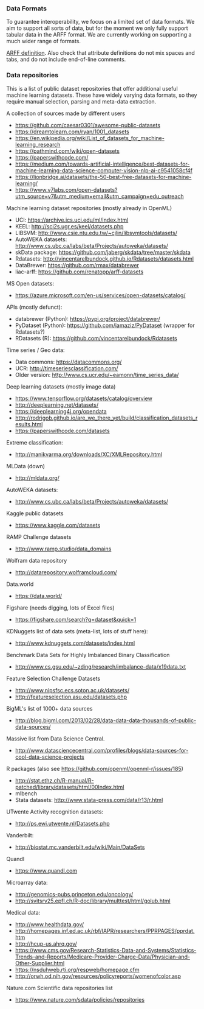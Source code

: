 ### Data Formats

To guarantee interoperability, we focus on a limited set of data formats. We aim to support all sorts of data, but for the moment we only fully support tabular data in the ARFF format. We are currently working on supporting a much wider range of formats.

[ARFF definition](https://www.cs.waikato.ac.nz/ml/weka/arff.html). Also check that attribute definitions do not mix spaces and tabs, and do not include end-of-line comments.

### Data repositories

This is a list of public dataset repositories that offer additional useful machine learning datasets.
These have widely varying data formats, so they require manual selection, parsing and meta-data extraction.

A collection of sources made by different users

- https://github.com/caesar0301/awesome-public-datasets
- https://dreamtolearn.com/ryan/1001_datasets
- https://en.wikipedia.org/wiki/List_of_datasets_for_machine-learning_research
- https://pathmind.com/wiki/open-datasets
- https://paperswithcode.com/
- https://medium.com/towards-artificial-intelligence/best-datasets-for-machine-learning-data-science-computer-vision-nlp-ai-c9541058cf4f
- https://lionbridge.ai/datasets/the-50-best-free-datasets-for-machine-learning/
- https://www.v7labs.com/open-datasets?utm_source=v7&utm_medium=email&utm_campaign=edu_outreach

Machine learning dataset repositories (mostly already in OpenML)

- UCI: https://archive.ics.uci.edu/ml/index.html
- KEEL: http://sci2s.ugr.es/keel/datasets.php
- LIBSVM: http://www.csie.ntu.edu.tw/~cjlin/libsvmtools/datasets/
- AutoWEKA datasets: http://www.cs.ubc.ca/labs/beta/Projects/autoweka/datasets/
- skData package: https://github.com/jaberg/skdata/tree/master/skdata
- Rdatasets: http://vincentarelbundock.github.io/Rdatasets/datasets.html
- DataBrewer: https://github.com/rmax/databrewer
- liac-arff: https://github.com/renatopp/arff-datasets

MS Open datasets:

- https://azure.microsoft.com/en-us/services/open-datasets/catalog/

APIs (mostly defunct):

- databrewer (Python): https://pypi.org/project/databrewer/
- PyDataset (Python): https://github.com/iamaziz/PyDataset (wrapper for Rdatasets?)
- RDatasets (R): https://github.com/vincentarelbundock/Rdatasets

Time series / Geo data:

- Data commons: https://datacommons.org/
- UCR: http://timeseriesclassification.com/
- Older version: http://www.cs.ucr.edu/~eamonn/time_series_data/

Deep learning datasets (mostly image data)

- https://www.tensorflow.org/datasets/catalog/overview
- http://deeplearning.net/datasets/
- https://deeplearning4j.org/opendata
- http://rodrigob.github.io/are_we_there_yet/build/classification_datasets_results.html
- https://paperswithcode.com/datasets

Extreme classification:

- http://manikvarma.org/downloads/XC/XMLRepository.html

MLData (down)

- http://mldata.org/

AutoWEKA datasets:

- http://www.cs.ubc.ca/labs/beta/Projects/autoweka/datasets/

Kaggle public datasets

- https://www.kaggle.com/datasets

RAMP Challenge datasets

- http://www.ramp.studio/data_domains

Wolfram data repository

- http://datarepository.wolframcloud.com/

Data.world

- https://data.world/

Figshare (needs digging, lots of Excel files)

- https://figshare.com/search?q=dataset&quick=1

KDNuggets list of data sets (meta-list, lots of stuff here):

- http://www.kdnuggets.com/datasets/index.html

Benchmark Data Sets for Highly Imbalanced Binary Classification

- http://www.cs.gsu.edu/~zding/research/imbalance-data/x19data.txt

Feature Selection Challenge Datasets

- http://www.nipsfsc.ecs.soton.ac.uk/datasets/
- http://featureselection.asu.edu/datasets.php

BigML's list of 1000+ data sources

- http://blog.bigml.com/2013/02/28/data-data-data-thousands-of-public-data-sources/

Massive list from Data Science Central.

- http://www.datasciencecentral.com/profiles/blogs/data-sources-for-cool-data-science-projects

R packages (also see https://github.com/openml/openml-r/issues/185)

- http://stat.ethz.ch/R-manual/R-patched/library/datasets/html/00Index.html
- mlbench
- Stata datasets: http://www.stata-press.com/data/r13/r.html

UTwente Activity recognition datasets:

- http://ps.ewi.utwente.nl/Datasets.php

Vanderbilt:

- http://biostat.mc.vanderbilt.edu/wiki/Main/DataSets

Quandl

- https://www.quandl.com

Microarray data:

- http://genomics-pubs.princeton.edu/oncology/
- http://svitsrv25.epfl.ch/R-doc/library/multtest/html/golub.html

Medical data:

- http://www.healthdata.gov/
- http://homepages.inf.ed.ac.uk/rbf/IAPR/researchers/PPRPAGES/pprdat.htm
- http://hcup-us.ahrq.gov/
- https://www.cms.gov/Research-Statistics-Data-and-Systems/Statistics-Trends-and-Reports/Medicare-Provider-Charge-Data/Physician-and-Other-Supplier.html
- https://nsduhweb.rti.org/respweb/homepage.cfm
- http://orwh.od.nih.gov/resources/policyreports/womenofcolor.asp

Nature.com Scientific data repositories list

- https://www.nature.com/sdata/policies/repositories
